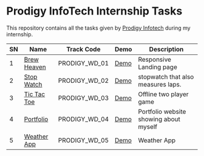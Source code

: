 # Prodigy InfoTech Internship Tasks

This repository contains all the tasks given by [Prodigy Infotech](https://prodigyinfotech.dev/) during my internship.

| SN  | Name                                    | Track Code    | Demo                                                  | Description                            |
| --- | --------------------------------------- | ------------- | ----------------------------------------------------- | -------------------------------------- |
| 1   | [Brew Heaven](/PRODIGY_WD_01/README.md)     | PRODIGY_WD_01 | [Demo](https://thrishanatarajan7.neocities.org/PRODIGY_WD_01/)             | Responsive Landing page                |
| 2   | [Stop Watch](/PRODIGY_WD_02/README.md)  | PRODIGY_WD_02 | [Demo](https://thrishanatarajan7.neocities.org/PRODIGY_WD_02/)         | stopwatch that also measures laps.     |
| 3   | [Tic Tac Toe](/PRODIGY_WD_03/README.md) | PRODIGY_WD_03 | [Demo](https://thrishanatarajan7.neocities.org/PRODIGY_WD_03/) | Offline two player game                |
| 4   | [Portfolio](/PRODIGY_WD_04/README.md) | PRODIGY_WD_04 | [Demo](https://thrishanatarajan7.neocities.org/PRODIGY_WD_04/)             | Portfolio website showing about myself |
| 5 | [Weather App](/PRODIGY_WD_05/README.md)|PRODIGY_WD_05|[Demo](https://thrishanatarajan7.neocities.org/PRODIGY_WD_05/)|Weather App  |
